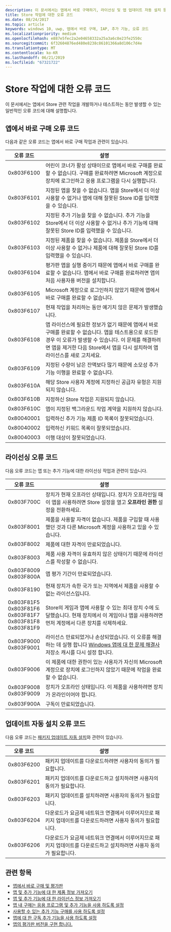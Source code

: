 ```yaml
---
description: 이 문서에서는 앱에서 바로 구매하기, 라이선싱 및 앱 업데이트 자동 설치 등 Store의 앱 및 추가 기능 작업에서 발생하는 일반적인 오류 코드에 대해 설명합니다.
title: Store 작업에 대한 오류 코드
ms.date: 08/24/2017
ms.topic: article
keywords: windows 10, uwp, 앱에서 바로 구매, IAP, 추가 기능, 오류 코드
ms.localizationpriority: medium
ms.openlocfilehash: e887e5fec2a2e04658332a25a3a6c8e23fe2550c
ms.sourcegitcommit: 6f32604876ed480e8238c86101366a8d106c7d4e
ms.translationtype: MT
ms.contentlocale: ko-KR
ms.lasthandoff: 06/21/2019
ms.locfileid: "67321722"
---
```

# <a name="error-codes-for-store-operations"></a>Store 작업에 대한 오류 코드

<!-- confirm whether symbolic names are defined for app developers, or do they just handle direct error code values -->

이 문서에서는 앱에서 Store 관련 작업을 개발하거나 테스트하는 동안 발생할 수 있는 일반적인 오류 코드에 대해 설명합니다.

## <a name="in-app-purchase-error-codes"></a>앱에서 바로 구매 오류 코드

다음과 같은 오류 코드는 앱에서 바로 구매 작업과 관련이 있습니다.

|  오류 코드  |  설명  |
|--------------|---------------|
| 0x803F6100   | 어린이 코너가 활성 상태이므로 앱에서 바로 구매를 완료할 수 없습니다. 구매를 완료하려면 Microsoft 계정으로 장치에 로그인하고 응용 프로그램을 다시 실행합니다.               |
| 0x803F6101   | 지정된 앱을 찾을 수 없습니다. 앱을 Store에서 더 이상 사용할 수 없거나 앱에 대해 잘못된 Store ID를 입력했을 수 있습니다.     |
| 0x803F6102   | 지정된 추가 기능을 찾을 수 없습니다. 추가 기능을 Store에서 더 이상 사용할 수 없거나 추가 기능에 대해 잘못된 Store ID를 입력했을 수 있습니다.                                               |
| 0x803F6103   | 지정된 제품을 찾을 수 없습니다. 제품을 Store에서 더 이상 사용할 수 없거나 제품에 대해 잘못된 Store ID를 입력했을 수 있습니다.                                          |
| 0x803F6104   | 평가판 앱을 실행 중이기 때문에 앱에서 바로 구매를 완료할 수 없습니다. 앱에서 바로 구매를 완료하려면 앱의 처음 사용자용 버전을 설치합니다.               |
| 0x803F6105   | Microsoft 계정으로 로그인하지 않았기 때문에 앱에서 바로 구매를 완료할 수 없습니다.                                              |
| 0x803F6107   | 현재 작업을 처리하는 동안 예기치 않은 문제가 발생했습니다.                                             |
| 0x803F6108   | 앱 라이선스에 필요한 정보가 없기 때문에 앱에서 바로 구매를 완료할 수 없습니다. 앱을 테스트용으로 로드한 경우 이 오류가 발생할 수 있습니다. 이 문제를 해결하려면 앱을 제거한 다음 Store에서 앱을 다시 설치하여 앱 라이선스를 새로 고치세요.                                          |
| 0x803F6109   | 지정된 수량이 남은 잔액보다 많기 때문에 소모성 추가 기능 이행을 완료할 수 없습니다.        |
| 0x803F610A   | 해당 Store 사용자 계정에 지정하신 공급자 유형은 지원되지 않습니다.                                            |
| 0x803F610B   | 지정하신 Store 작업은 지원되지 않습니다.                                             |
| 0x803F610C   | 앱이 지정된 백그라운드 작업 계약을 지원하지 않습니다.                                             |
| 0x80040001   | 입력하신 추가 기능 제품 ID 목록이 잘못되었습니다.                        |
| 0x80040002   | 입력하신 키워드 목록이 잘못되었습니다.                   |
| 0x80040003   | 이행 대상이 잘못되었습니다.                       |

## <a name="licensing-error-codes"></a>라이선싱 오류 코드

다음 오류 코드는 앱 또는 추가 기능에 대한 라이선싱 작업과 관련이 있습니다.

|  오류 코드  |  설명  |
|--------------|---------------|
| 0x803F700C   | 장치가 현재 오프라인 상태입니다. 장치가 오프라인일 때 이 앱을 사용하려면 Store 설정을 열고 **오프라인 권한** 설정을 전환하세요.            |
| 0x803F8001   | 제품을 사용할 자격이 없습니다. 제품을 구입할 때 사용했던 것과 다른 Microsoft 계정을 사용하고 있을 수 있습니다.           |
| 0x803F8002   | 제품에 대한 자격이 만료되었습니다.           |
| 0x803F8003   | 제품 사용 자격이 유효하지 않은 상태이기 때문에 라이선스를 작성할 수 없습니다.   |
| 0x803F8009<br/>0x803F800A   | 앱 평가 기간이 만료되었습니다.   |
| 0x803F8190   |  현재 장치가 속한 국가 또는 지역에서 제품을 사용할 수 없는 라이선스입니다.  |
| 0x803F81F5<br/>0x803F81F6<br/>0x803F81F7<br/>0x803F81F8<br/>0x803F81F9   |  Store의 게임과 앱에 사용할 수 있는 최대 장치 수에 도달했습니다. 현재 장치에서 이 게임이나 앱을 사용하려면 먼저 계정에서 다른 장치를 삭제하세요.  |
| 0x803F9000<br/>0x803F9001    |  라이선스 만료되었거나 손상되었습니다. 이 오류를 해결 하는 데 실행 합니다 [Windows 앱에 대 한 문제 해결사](https://support.microsoft.com/help/4027498/microsoft-store-fix-problems-with-apps) 저장소 캐시를 다시 설정 합니다.     |
| 0x803F9006    |  이 제품에 대한 권한이 있는 사용자가 자신의 Microsoft 계정으로 장치에 로그인하지 않았기 때문에 작업을 완료할 수 없습니다.            |
| 0x803F9008<br/>0x803F9009    |  장치가 오프라인 상태입니다. 이 제품을 사용하려면 장치가 온라인이어야 합니다.            |
| 0x803F900A    |  구독이 만료되었습니다.            |


## <a name="self-install-update-error-codes"></a>업데이트 자동 설치 오류 코드

다음 오류 코드는 [패키지 업데이트 자동 설치](../packaging/self-install-package-updates.md)와 관련이 있습니다.

|  오류 코드  |  설명  |
|--------------|---------------|
| 0x803F6200   | 패키지 업데이트를 다운로드하려면 사용자의 동의가 필요합니다.               |
| 0x803F6201   | 패키지 업데이트를 다운로드하고 설치하려면 사용자의 동의가 필요합니다.                                                  |
| 0x803F6203   | 패키지 업데이트를 설치하려면 사용자의 동의가 필요합니다.                                         |
| 0x803F6204   | 다운로드가 요금제 네트워크 연결에서 이루어지므로 패키지 업데이트를 다운로드하려면 사용자 동의가 필요합니다.                                             |
| 0x803F6206   | 다운로드가 요금제 네트워크 연결에서 이루어지므로 패키지 업데이트를 다운로드하고 설치하려면 사용자 동의가 필요합니다.     |


## <a name="related-topics"></a>관련 항목

* [앱에서 바로 구매 및 평가판](in-app-purchases-and-trials.md)
* [앱 및 추가 기능에 대 한 제품 정보 가져오기](get-product-info-for-apps-and-add-ons.md)
* [앱 및 추가 기능에 대 한 라이선스 정보 가져오기](get-license-info-for-apps-and-add-ons.md)
* [앱 내 구매는 응용 프로그램 및 추가 기능을 사용 하도록 설정](enable-in-app-purchases-of-apps-and-add-ons.md)
* [사용할 수 있는 추가 기능 구매를 사용 하도록 설정](enable-consumable-add-on-purchases.md)
* [앱에 대 한 구독 추가 기능을 사용 하도록 설정](enable-subscription-add-ons-for-your-app.md)
* [앱의 평가판 버전을 구현 합니다.](implement-a-trial-version-of-your-app.md)
